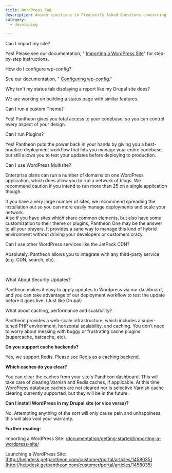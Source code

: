 ```yaml
---
title: WordPress FAQ
description: Answer questions to Frequently Asked Questions concerning WordPress on the Pantheon platform. 
category:
  - developing

---
```


Can I import my site?


Yes! Please see our documentation, " [Importing a WordPress Site](/articles/getting-started/importing-a-wordpress-site/-importing-a-wordpress-site)" for step-by-step instructions.  


How do I configure wp-config?  


See our documentation, " [Configuring wp-config](/articles/getting-started/configuring-wp-config-php/-configuring-wp-config-php-)."  


Why isn't my status tab displaying a report like my Drupal site does?  


We are working on building a status page with similar features.  


Can I run a custom Theme?  


Yes! Pantheon gives you total access to your codebase, so you can control every aspect of your design.  


Can I run Plugins?  


Yes! Pantheon puts the power back in your hands by giving you a best-practice deployment workflow that lets you manage your entire codebase, but still allows you to test your updates before deploying to production.  


Can I use WordPress Multisite?  


Enterprise plans can run a number of domains on one WordPress application, which does allow you to run a network of blogs. We recommend caution if you intend to run more than 25 on a single application though.  


If you have a very large number of sites, we recommend spreading the installation out so you can more easily manage deployments and scale your network.  
Also if you have sites which share common elements, but also have some customization to their theme or plugins, Pantheon One may be the answer to all your prayers. It provides a sane way to manage this kind of hybrid environment without driving your developers or customers crazy.  


Can I use other WordPress services like the JetPack CDN?  


Absolutely. Pantheon allows you to integrate with any third-party service (e.g. CDN, search, etc).  
 

What About Security Updates?

Pantheon makes it easy to apply updates to Wordpress via our dashboard, and you can take advantage of our deployment workflow to test the update before it goes live. (Just like Drupal)

What about caching, performance and scalability?

Pantheon provides a web-scale infrastructure, which includes a super-tuned PHP environment, horizontal scalability, and caching. You don’t need to worry about messing with buggy or frustrating cache plugins (supercache, batcache, etc).  


**Do you support cache backends?**  


Yes, we support Redis. Please see [Redis as a caching backend](/articles/howto/redis-as-a-caching-backend/-redis-as-a-caching-backend).  


**Which caches do you clear?**  


You can clear the caches from your site's Pantheon dashboard. This will take care of clearing Varnish and Redis caches, if applicable. At this time WordPress database caches are not cleared nor is selective Varnish cache clearing currently supported, but they will be in the future.  


**Can I install WordPress in my Drupal site (or vice versa)?**  


No. Attempting anything of the sort will only cause pain and unhappiness, this will also void your warranty.  


**Further reading:**  
Importing a WordPress Site: [/documentation/getting-started/importing-a-wordpress-site/](/articles/getting-started/importing-a-wordpress-site/)  


Launching a WordPress Site: [http://helpdesk.getpantheon.com/customer/portal/articles/1458035](http://helpdesk.getpantheon.com/customer/portal/articles/1458035)

